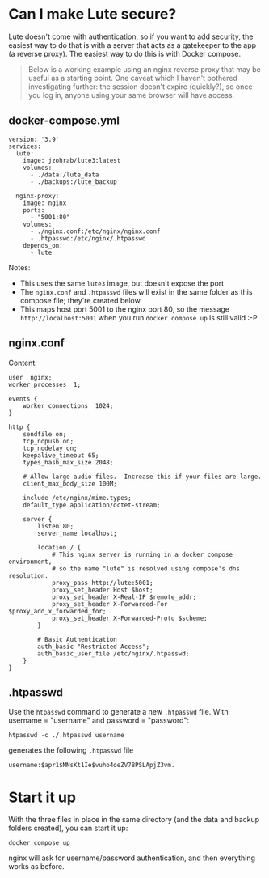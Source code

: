 # Can I make Lute secure?

Lute doesn't come with authentication, so if you want to add security, the easiest way to do that is with a server that acts as a gatekeeper to the app (a reverse proxy).  The easiest way to do this is with Docker compose.

> Below is a working example using an nginx reverse proxy that may be useful as a starting point.  One caveat which I haven't bothered investigating further: the session doesn't expire (quickly?), so once you log in, anyone using your same browser will have access.

## docker-compose.yml

```
version: '3.9'
services:
  lute:
    image: jzohrab/lute3:latest
    volumes:
      - ./data:/lute_data
      - ./backups:/lute_backup

  nginx-proxy:
    image: nginx
    ports:
      - "5001:80"
    volumes:
      - ./nginx.conf:/etc/nginx/nginx.conf
      - .htpasswd:/etc/nginx/.htpasswd
    depends_on:
      - lute
```

Notes:

* This uses the same `lute3` image, but doesn't expose the port
* The `nginx.conf` and `.htpasswd` files will exist in the same folder as this compose file; they're created below
* This maps host port 5001 to the nginx port 80, so the message `http://localhost:5001` when you run `docker compose up` is still valid :-P

## nginx.conf

Content:

```
user  nginx;
worker_processes  1;

events {
    worker_connections  1024;
}

http {
    sendfile on;
    tcp_nopush on;
    tcp_nodelay on;
    keepalive_timeout 65;
    types_hash_max_size 2048;

    # Allow large audio files.  Increase this if your files are large.
    client_max_body_size 100M;

    include /etc/nginx/mime.types;
    default_type application/octet-stream;

    server {
        listen 80;
        server_name localhost;

        location / {
            # This nginx server is running in a docker compose environment,
            # so the name "lute" is resolved using compose's dns resolution.
            proxy_pass http://lute:5001;
            proxy_set_header Host $host;
            proxy_set_header X-Real-IP $remote_addr;
            proxy_set_header X-Forwarded-For $proxy_add_x_forwarded_for;
            proxy_set_header X-Forwarded-Proto $scheme;
        }

        # Basic Authentication
        auth_basic "Restricted Access";
        auth_basic_user_file /etc/nginx/.htpasswd;
    }
}
```

## .htpasswd

Use the `htpasswd` command to generate a new `.htpasswd` file.  With username = "username" and password = "password":

```
htpasswd -c ./.htpasswd username
```

generates the following `.htpasswd` file

```
username:$apr1$MNsKt1Ie$vuho4oeZV78PSLApjZ3vm.
```

# Start it up

With the three files in place in the same directory (and the data and backup folders created), you can start it up:

```
docker compose up
```

nginx will ask for username/password authentication, and then everything works as before.